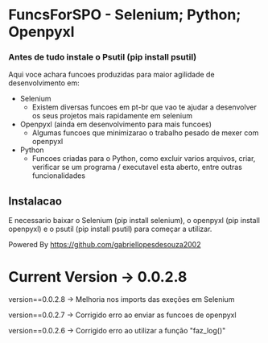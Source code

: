 # FuncsForSPO - Selenium; Python; Openpyxl

### Antes de tudo instale o Psutil (pip install psutil)

Aqui voce achara funcoes produzidas para maior agilidade de desenvolvimento em:

* Selenium
  * Existem diversas funcoes em pt-br que vao te ajudar a desenvolver os seus projetos mais rapidamente em selenium
* Openpyxl (ainda em desenvolvimento para mais funcoes)
  * Algumas funcoes que minimizarao o trabalho pesado de mexer com openpyxl
* Python
  * Funcoes criadas para o Python, como excluir varios arquivos, criar, verificar se um programa / executavel esta aberto, entre outras funcionalidades

## Instalacao

E necessario baixar o Selenium (pip install selenium), o openpyxl (pip install openpyxl) e o psutil (pip install psutil) para começar a utilizar.

Powered By https://github.com/gabriellopesdesouza2002


# Current Version -> 0.0.2.8
version==0.0.2.8 ->
Melhoria nos imports das exeções em Selenium

version==0.0.2.7 ->
Corrigido erro ao enviar as funcoes de openpyxl

version==0.0.2.6 -> 
Corrigido erro ao utilizar a função "faz_log()"
